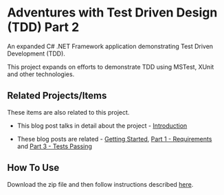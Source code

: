 # Adventures with Test Driven Design (TDD) Part 2
An expanded C# .NET Framework application demonstrating Test Driven Development (TDD).

This project expands on efforts to demonstrate TDD using MSTest, XUnit and other technologies.

## Related Projects/Items

These items are also related to this project. 

* This blog post talks in detail about the project - 
<a href="https://erichelin.wordpress.com/2016/05/11/adventures-with-tdd-more-complicated-part-2-basic-failing-tests-with-system-scaffolding/">Introduction</a>

* These blog posts are related - <a href="https://erichelin.wordpress.com/2016/05/09/adventures-with-test-driven-development-tdd/">Getting Started</a>, <a href="https://erichelin.wordpress.com/2016/05/11/adventures-with-tdd-more-complicated-part-1-the-requirements/">Part 1 - Requirements</a> and <a href="https://erichelin.wordpress.com/2016/05/12/adventures-with-tdd-more-complicated-part-3-basic-implementation-with-original-tests-passing/">Part 3 - Tests Passing</a>

## How To Use

Download the zip file and then follow instructions described <a href="https://erichelin.wordpress.com/2016/05/11/adventures-with-tdd-more-complicated-part-2-basic-failing-tests-with-system-scaffolding/">here</a>.


